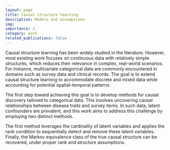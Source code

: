 ```yaml
---
layout: page
title: Causal structure learning
description: Models and assumptions
img:
importance: 2
category: work
related_publications: false
---
```


Causal structure learning has been widely studied in the literature. However, most existing work focuses on continuous data with relatively simple structures, which reduces their relevance in complex, real-world scenarios. For instance, multivariate categorical data are commonly encountered in domains such as survey data and clinical records. The goal is to extend causal structure learning to accommodate discrete and mixed data while accounting for potential spatial-temporal patterns.

The first step toward achieving this goal is to develop methods for causal discovery tailored to categorical data. This involves uncovering causal relationships between disease traits and survey items. In such data, latent confounders are prevalent, and this work aims to address this challenge by employing two distinct methods.

The first method leverages the cardinality of latent variables and applies the rank condition to sequentially detect and remove these latent variables. Finally, the Markov equivalence class of the true causal structure can be recovered, under proper rank and structure assumptions.
